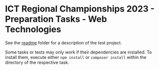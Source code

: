 # ICT Regional Championships 2023 - Preparation Tasks - Web Technologies

See the [readme](readme/) folder for a description of the test project.

Some tasks or tests may only work if their dependencies are installed.
To install them, execute either `npm install` or `composer install` within the directory of the respective task.

